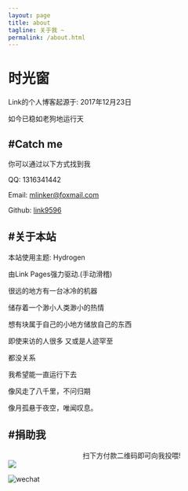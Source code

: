 ```yaml
---
layout: page
title: about
tagline: 关于我 ~
permalink: /about.html
---
```


# 时光窗

Link的个人博客起源于: 2017年12月23日

如今已稳如老狗地运行<span id="sitetime2"></span>天

## #Catch me

你可以通过以下方式找到我

QQ: 1316341442

Email: <a href="mailto:mlinker@foxmail.com">mlinker@foxmail.com</a>

Github: [link9596](https://github.com/link9596)

## #关于本站

本站使用主题: Hydrogen

由Link Pages强力驱动.(手动滑稽)


很远的地方有一台冰冷的机器

储存着一个渺小人类渺小的热情

想有块属于自己的小地方储放自己的东西

即使来访的人很多 又或是人迹罕至

都没关系

我希望能一直运行下去

像风走了八千里，不问归期

像月孤悬于夜空，唯闻叹息。

## #捐助我

<center>扫下方付款二维码即可向我投喂!</center>

<img align="center" style="display:table" src="https://lkopp.ml/pay/pay.png">

![wechat](https://lkopp.ml/pay/wechat.png)
